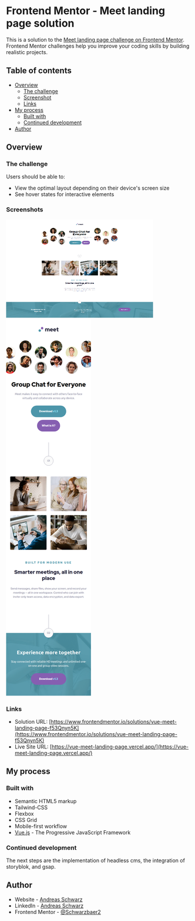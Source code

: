 # Frontend Mentor - Meet landing page solution

This is a solution to the [Meet landing page challenge on Frontend Mentor](https://www.frontendmentor.io/challenges/meet-landing-page-rbTDS6OUR). Frontend Mentor challenges help you improve your coding skills by building realistic projects.

## Table of contents

- [Overview](#overview)
  - [The challenge](#the-challenge)
  - [Screenshot](#screenshot)
  - [Links](#links)
- [My process](#my-process)
  - [Built with](#built-with)
  - [Continued development](#continued-development)
- [Author](#author)

## Overview

### The challenge

Users should be able to:

- View the optimal layout depending on their device's screen size
- See hover states for interactive elements

### Screenshots

![](./screenshot-fullpage.png)
![](./screenshot-mobile.png)

### Links

- Solution URL: [https://www.frontendmentor.io/solutions/vue-meet-landing-page-f53Qnyn5K](https://www.frontendmentor.io/solutions/vue-meet-landing-page-f53Qnyn5K)
- Live Site URL: [https://vue-meet-landing-page.vercel.app/](https://vue-meet-landing-page.vercel.app/)

## My process

### Built with

- Semantic HTML5 markup
- Tailwind-CSS
- Flexbox
- CSS Grid
- Mobile-first workflow
- [Vue.js](https://vuejs.org/) - The Progressive JavaScript Framework

### Continued development

The next steps are the implementation of headless cms, the integration of storyblok, and gsap.

## Author

- Website - [Andreas Schwarz](https://andreas-schwarz.dev/)
- LinkedIn - [Andreas Schwarz](https://www.linkedin.com/in/andreas-schwarz-20/)
- Frontend Mentor - [@Schwarzbaer2](https://www.frontendmentor.io/profile/Schwarzbaer2)
